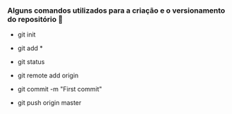 ### Alguns comandos utilizados para a criação e o versionamento do repositório :eyes:

- git init

- git add *

- git status

- git remote add origin

- git commit -m "First commit"

- git push origin master